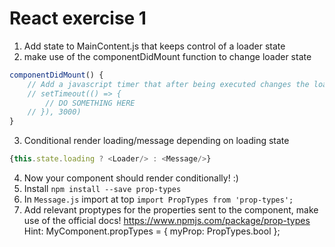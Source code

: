 # React exercise 1
1. Add state to MainContent.js that keeps control of a loader state
2. make use of the componentDidMount function to change loader state
```js
componentDidMount() {
    // Add a javascript timer that after being executed changes the loading state to false
    // setTimeout(() => {
        // DO SOMETHING HERE
    // }), 3000)
}
``` 
3. Conditional render loading/message depending on loading state
```js
{this.state.loading ? <Loader/> : <Message/>}
```
4. Now your component should render conditionally! :)
5. Install `npm install --save prop-types`
6. In `Message.js` import at top `import PropTypes from 'prop-types';`
7. Add relevant proptypes for the properties sent to the component, make use of the official docs! https://www.npmjs.com/package/prop-types
Hint: MyComponent.propTypes = {
  myProp: PropTypes.bool
};